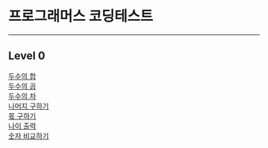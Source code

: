 # 프로그래머스 코딩테스트
<hr />

## Level 0
<a href="https://rec8730.tistory.com/138"> 두수의 합 </a><br/>
<a href="https://rec8730.tistory.com/132"> 두수의 곱 </a><br/>
<a href="https://rec8730.tistory.com/134"> 두수의 차 </a><br/>
<a href="https://rec8730.tistory.com/133"> 나머지 구하기 </a><br/>
<a href="https://rec8730.tistory.com/135"> 몫 구하기 </a><br/>
<a href="https://rec8730.tistory.com/136"> 나이 출력 </a><br/>
<a href="https://rec8730.tistory.com/137"> 숫자 비교하기 </a><br/>

